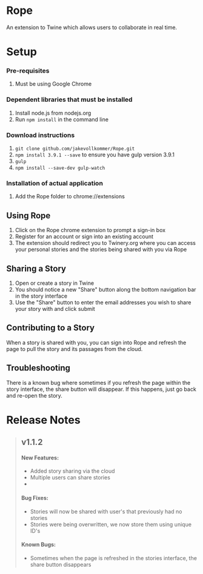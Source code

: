 # Rope
An extension to Twine which allows users to collaborate in real time.

# Setup

### Pre-requisites
1. Must be using Google Chrome

### Dependent libraries that must be installed
1. Install node.js from nodejs.org
2. Run `npm install` in the command line

### Download instructions
1. `git clone github.com/jakevollkommer/Rope.git`
1. `npm install 3.9.1 --save` to ensure you have gulp version 3.9.1
2. `gulp`
3. `npm install --save-dev gulp-watch`

### Installation of actual application
1. Add the Rope folder to chrome://extensions

## Using Rope

1. Click on the Rope chrome extension to prompt a sign-in box
2. Register for an account or sign into an existing account
3. The extension should redirect you to Twinery.org where you can access your
   personal stories and the stories being shared with you via Rope

## Sharing a Story

1. Open or create a story in Twine
2. You should notice a new "Share" button along the bottom navigation bar in the
   story interface
3. Use the "Share" button to enter the email addresses you wish to share your
   story with and click submit

## Contributing to a Story
When a story is shared with you, you can sign into Rope and refresh the page to
pull the story and its passages from the cloud.

## Troubleshooting
There is a known bug where sometimes if you refresh the page within the story
interface, the share button will disappear. If this happens, just go back and
re-open the story.

# Release Notes
> ## v1.1.2
>
> #### New Features:
>
> - Added story sharing via the cloud
> - Multiple users can share stories
> -
>
> #### Bug Fixes:
>
> - Stories will now be shared with user's that previously had no stories
> - Stories were being overwritten, we now store them using unique ID's
>
> #### Known Bugs:
>
> - Sometimes when the page is refreshed in the stories interface, the share
>   button disappears
